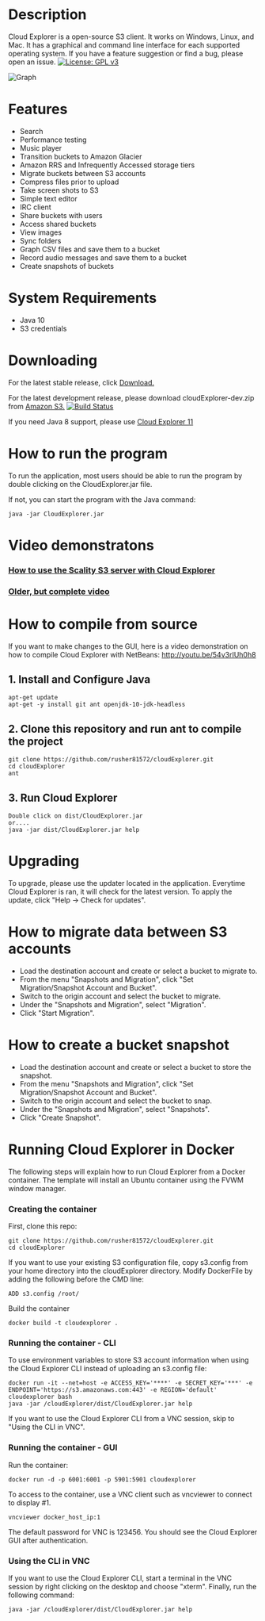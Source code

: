 # Description
Cloud Explorer is a open-source S3 client. It works on Windows, Linux, and Mac.  It has a graphical and command line interface for each supported operating system. If you have a feature suggestion or find a bug, please open an issue.
[![License: GPL v3](https://img.shields.io/badge/License-GPL%20v3-blue.svg)](http://www.gnu.org/licenses/gpl-3.0)

![Graph](http://i.imgur.com/aw5iKZf.png)

# Features

* Search
* Performance testing
* Music player
* Transition buckets to Amazon Glacier  
* Amazon RRS and Infrequently Accessed storage tiers
* Migrate buckets between S3 accounts
* Compress files prior to upload
* Take screen shots to S3
* Simple text editor
* IRC client
* Share buckets with users
* Access shared buckets
* View images
* Sync folders
* Graph CSV files and save them to a bucket
* Record audio messages and save them to a bucket
* Create snapshots of buckets

# System Requirements

* Java 10
* S3 credentials

# Downloading

For the latest stable release, click [Download.](https://cloudexplorer.s3.amazonaws.com/12/cloudExplorer-12.zip)

For the latest development release, please download cloudExplorer-dev.zip from [Amazon S3.](https://cloudexplorer.s3.amazonaws.com:443/cloudExplorer-dev.zip) [![Build Status](https://travis-ci.org/rusher81572/cloudExplorer.svg?branch=master)](https://travis-ci.org/rusher81572/cloudExplorer)

If you need Java 8 support, please use [Cloud Explorer 11](https://cloudexplorer.s3.amazonaws.com/11/cloudExplorer-11.zip)

# How to run the program

To run the application, most users should be able to run the program by double clicking on the CloudExplorer.jar file.

If not, you can start the program with the Java command:
```
java -jar CloudExplorer.jar
```
# Video demonstratons

### [How to use the Scality S3 server with Cloud Explorer](https://youtu.be/2hhtBtmBSxE)

### [Older, but complete video](https://www.youtube.com/watch?v=O1HVDYywZRY)


# How to compile from source

If you want to make changes to the GUI, here is a video demonstration on how to compile Cloud Explorer with NetBeans: http://youtu.be/54v3rIUh0h8

## 1. Install and Configure Java
```
apt-get update
apt-get -y install git ant openjdk-10-jdk-headless
```
## 2. Clone this repository and run ant to compile the project
```
git clone https://github.com/rusher81572/cloudExplorer.git
cd cloudExplorer
ant
```
## 3. Run Cloud Explorer
```
Double click on dist/CloudExplorer.jar
or....
java -jar dist/CloudExplorer.jar help
```

# Upgrading

To upgrade, please use the updater located in the application. Everytime Cloud Explorer is ran, it will check for the latest version. To apply the update, click "Help -> Check for updates". 

# How to migrate data between S3 accounts
* Load the destination account and create or select a bucket to migrate to.
* From the menu "Snapshots and Migration", click "Set Migration/Snapshot Account and Bucket".
* Switch to the origin account and select the bucket to migrate.
* Under the "Snapshots and Migration", select "Migration".
* Click "Start Migration".

# How to create a bucket snapshot
* Load the destination account and create or select a bucket to store the snapshot.
* From the menu "Snapshots and Migration", click "Set Migration/Snapshot Account and Bucket".
* Switch to the origin account and select the bucket to snap.
* Under the "Snapshots and Migration", select "Snapshots".
* Click "Create Snapshot".

# Running Cloud Explorer in Docker

The following steps will explain how to run Cloud Explorer from a Docker container. The template will install an Ubuntu container using the FVWM window manager.

### Creating the container

First, clone this repo:
```
git clone https://github.com/rusher81572/cloudExplorer.git
cd cloudExplorer
```

If you want to use your existing S3 configuration file, copy s3.config from your home directory into the cloudExplorer directory. Modify DockerFile by adding the following before the CMD line:
```
ADD s3.config /root/
```

Build the container
```
docker build -t cloudexplorer .
```

### Running the container - CLI


To use environment variables to store S3 account information when using the Cloud Explorer CLI instead of uploading an s3.config file:
```
docker run -it --net=host -e ACCESS_KEY='****' -e SECRET_KEY='***' -e ENDPOINT='https://s3.amazonaws.com:443' -e REGION='default' cloudexplorer bash
java -jar /cloudExplorer/dist/CloudExplorer.jar help
```

If you want to use the Cloud Explorer CLI from a VNC session, skip to "Using the CLI in VNC".

### Running the container - GUI

Run the container:
```
docker run -d -p 6001:6001 -p 5901:5901 cloudexplorer
````

To access to the container, use a VNC client such as vncviewer to connect to display #1.
```
vncviewer docker_host_ip:1
```
The default password for VNC is 123456. You should see the Cloud Explorer GUI after authentication.

### Using the CLI in VNC

If you want to use the Cloud Explorer CLI, start a terminal in the VNC session by right clicking on the desktop and choose "xterm". Finally, run the following command:
```
java -jar /cloudExplorer/dist/CloudExplorer.jar help
```
